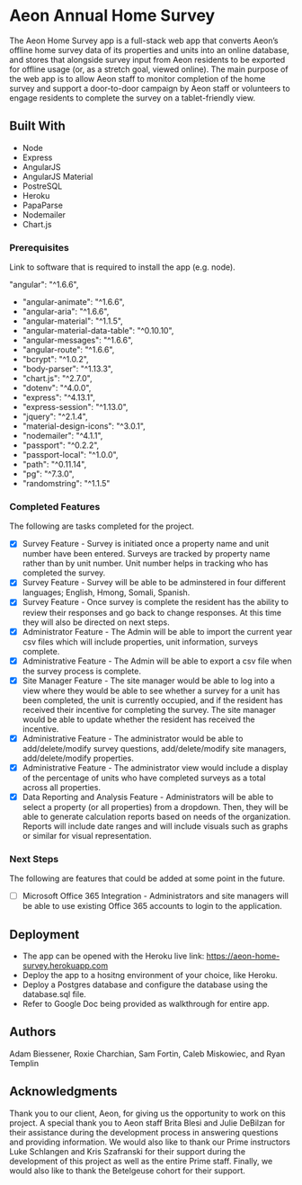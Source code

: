 # Aeon Annual Home Survey

The Aeon Home Survey app is a full-stack web app that converts Aeon’s offline home survey data of its properties and units into an online database, and stores that alongside survey input from Aeon residents to be exported for offline usage (or, as a stretch goal, viewed online). The main purpose of the web app is to allow Aeon staff to monitor completion of the home survey and support a door-to-door campaign by Aeon staff or volunteers to engage residents to complete the survey on a tablet-friendly view.

## Built With

- Node
- Express
- AngularJS
- AngularJS Material
- PostreSQL
- Heroku
- PapaParse
- Nodemailer
- Chart.js

### Prerequisites

Link to software that is required to install the app (e.g. node).

"angular": "^1.6.6",
- "angular-animate": "^1.6.6",
- "angular-aria": "^1.6.6",
- "angular-material": "^1.1.5",
- "angular-material-data-table": "^0.10.10",
- "angular-messages": "^1.6.6",
- "angular-route": "^1.6.6",
- "bcrypt": "^1.0.2",
- "body-parser": "^1.13.3",
- "chart.js": "^2.7.0",
- "dotenv": "^4.0.0",
- "express": "^4.13.1",
- "express-session": "^1.13.0",
- "jquery": "^2.1.4",
- "material-design-icons": "^3.0.1",
- "nodemailer": "^4.1.1",
- "passport": "^0.2.2",
- "passport-local": "^1.0.0",
- "path": "^0.11.14",
- "pg": "^7.3.0",
- "randomstring": "^1.1.5"

### Completed Features

The following are tasks completed for the project.

- [x] Survey Feature - Survey is initiated once a property name and unit number have been entered.  Surveys are tracked by property name rather than by unit number.  Unit number helps         in tracking who has completed the survey.
- [x] Survey Feature - Survey will be able to be adminstered in four different languages; English, Hmong, Somali, Spanish.
- [x] Survey Feature - Once survey is complete the resident has the ability to review their responses and go back to change responses.  At this time they will also be directed on next steps.
- [x] Administrator Feature - The Admin will be able to import the current year csv files which will include properties, unit information, surveys complete.
- [x] Administrative Feature - The Admin will be able to export a csv file when the survey process is complete.
- [x] Site Manager Feature - The site manager would be able to log into a view where they would be able to see whether a survey for a unit has been completed, the unit is currently occupied, and if the resident has received their incentive for completing the survey.  The site manager would be able to update whether the resident has received the incentive.
- [x] Administrative Feature - The administrator would be able to add/delete/modify survey questions, add/delete/modify site managers, add/delete/modify properties.
- [x] Administrative Feature - The administrator view would include a display of the percentage of units who have completed surveys as a total across all properties.
- [x] Data Reporting and Analysis Feature - Administrators will be able to select a property (or all properties) from a dropdown.  Then, they will be able to generate calculation reports based on needs of the organization.  Reports will include date ranges and will include visuals such as graphs or similar for visual representation.

### Next Steps

The following are features that could be added at some point in the future.

- [ ] Microsoft Office 365 Integration - Administrators and site managers will be able to use existing Office 365 accounts to login to the application.


## Deployment

- The app can be opened with the Heroku live link: https://aeon-home-survey.herokuapp.com
- Deploy the app to a hositng environment of your choice, like Heroku.
- Deploy a Postgres database and configure the database using the database.sql file.
- Refer to Google Doc being provided as walkthrough for entire app.

## Authors

Adam Biessener, Roxie Charchian, Sam Fortin, Caleb Miskowiec, and Ryan Templin


## Acknowledgments

Thank you to our client, Aeon, for giving us the opportunity to work on this project.  A special thank you to Aeon staff Brita Blesi and Julie DeBilzan for their assistance during the development process in answering questions and providing information.  We would also like to thank our Prime instructors Luke Schlangen and Kris Szafranski for their support during the development of this project as well as the entire Prime staff.  Finally, we would also like to thank the Betelgeuse cohort for their support.
